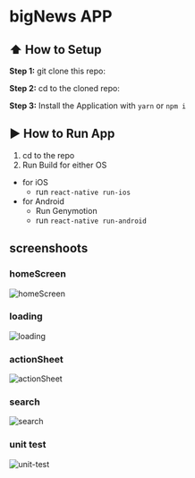 #  bigNews APP

## :arrow_up: How to Setup

**Step 1:** git clone this repo:

**Step 2:** cd to the cloned repo:

**Step 3:** Install the Application with `yarn` or `npm i`


## :arrow_forward: How to Run App

1. cd to the repo
2. Run Build for either OS
  * for iOS
    * run `react-native run-ios`
  * for Android
    * Run Genymotion
    * run `react-native run-android`

## screenshoots

### homeScreen

![homeScreen](https://github.com/mabw/bignews/raw/master/screenshoots/homeScreen.png)

### loading

![loading](https://github.com/mabw/bignews/raw/master/screenshoots/loading.png)

### actionSheet

![actionSheet](https://github.com/mabw/bignews/raw/master/screenshoots/actionSheet.png)

### search

![search](https://github.com/mabw/bignews/raw/master/screenshoots/search.png)

### unit test

![unit-test](https://github.com/mabw/bignews/raw/master/screenshoots/unitTest.png)

